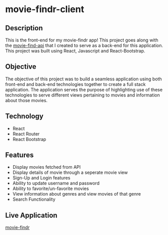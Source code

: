 # movie-findr-client

## Description

This is the front-end for my movie-findr app!
This project goes along with the [movie-find-api](https://github.com/jarengisner/movie_findr_api)
that I created to serve as a back-end for this application. This project was built using React, Javascript and React-Bootstrap.

## Objective

The objective of this project was to build a seamless application using both front-end and back-end technologies together to create a full stack application. The application serves the purpose of highlighting use of these technologies to serve different views pertaining to movies and information about those movies.

## Technology

- React
- React Router
- React Bootstrap

## Features

- Display movies fetched from API
- Display details of movie through a seperate movie view
- Sign-Up and Login features
- Ability to update username and password
- Ability to favorite/un-favorite movies
- View information about genres and view movies of that genre
- Search Functionality

## Live Application

[movie-findr](https://movie-findr.netlify.app/)
